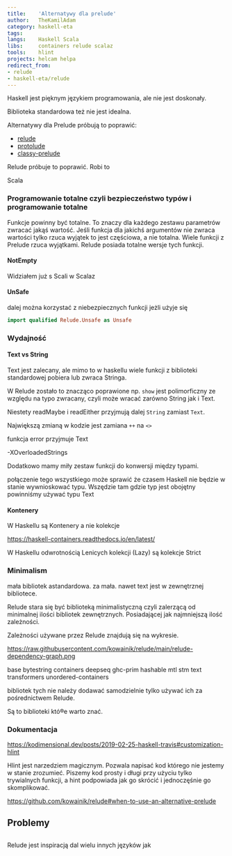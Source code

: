 ```yaml
---
title:    'Alternatywy dla prelude'
author:   TheKamilAdam
category: haskell-eta
tags:     
langs:    Haskell Scala
libs:     containers relude scalaz
tools:    hlint
projects: helcam helpa
redirect_from:
- relude
- haskell-eta/relude
---
```




Haskell jest pięknym językiem programowania, ale nie jest doskonały.

Biblioteka standardowa też nie jest idealna.

Alternatywy dla Prelude próbują to poprawić:

* [relude]
* [protolude]
* [classy-prelude]



Relude próbuje to poprawić.
Robi to

Scala 

### Programowanie totalne czyli bezpieczeństwo typów i programowanie totalne

Funkcje powinny być totalne.
To znaczy dla każdego zestawu parametrów zwracać jakąś wartość.
Jeśli funkcja dla jakichś argumentów nie zwraca wartości tylko rzuca wyjątek to jest częściowa,
a nie totalna.
Wiele funkcji z Prelude rzuca wyjątkami.
Relude posiada totalne wersje tych funkcji.

#### NotEmpty

Widziałem już s Scali w Scalaz

#### UnSafe

dalej można korzystać z niebezpiecznych funkcji jeżli użyje się 
```haskell
import qualified Relude.Unsafe as Unsafe
```



### Wydajność

#### Text vs String 

Text jest zalecany, ale mimo to w haskellu wiele funkcji z biblioteki standardowej pobiera lub zwraca Stringa.

W Relude zostało to znacząco poprawione
np. `show` jest polimorficzny ze względu na typo zwracany,
czyli może wracać zarówno String jak i Text.

Niestety readMaybe i readEither przyjmują dalej `String` zamiast `Text`.

Największą zmianą w kodzie jest zamiana `++` na `<>`

funkcja error przyjmuje Text

-XOverloadedStrings

Dodatkowo mamy miły zestaw funkcji do konwersji między typami.

połączenie tego wszystkiego może sprawić że czasem Haskell nie będzie w stanie wywnioskować typu.
Wszędzie tam gdzie typ jest obojętny powinniśmy używać typu Text


#### Kontenery

W Haskellu są Kontenery a nie kolekcje

https://haskell-containers.readthedocs.io/en/latest/

W Haskellu odwrotnością Lenicych kolekcji (Lazy) są kolekcje Strict



### Minimalism

mała bibliotek astandardowa. 
za mała. 
nawet text jest w zewnętrznej bibliotece.


Relude stara się być biblioteką minimalistyczną czyli zalerzącą od minimalnej ilości bibliotek zewnętrznych.
Posiadającej jak najmniejszą ilość zależności.


Zależności używane przez Relude znajdują się na wykresie.

https://raw.githubusercontent.com/kowainik/relude/main/relude-dependency-graph.png

base
bytestring
containers
deepseq
ghc-prim
hashable
mtl
stm
text
transformers
unordered-containers

bibliotek tych nie należy dodawać samodzielnie tylko używać ich za pośrednictwem Relude.

Są to biblioteki któ®e warto znać.



### Dokumentacja

https://kodimensional.dev/posts/2019-02-25-haskell-travis#customization-hlint

Hlint jest narzedziem magicznym.
Pozwala napisać kod którego nie jestemy w stanie zrozumieć.
Piszemy kod prosty i długi przy użyciu tylko trywialnych funkcji,
a hint podpowiada jak go skrócić i jednoczęśnie go skomplikować.


https://github.com/kowainik/relude#when-to-use-an-alternative-prelude

## Problemy

## 

Relude jest inspiracją dal wielu innych języków jak




[relude]:         (https://hackage.haskell.org/package/relude)
[protolude]:      (https://hackage.haskell.org/package/protolude)
[classy-prelude]: (https://hackage.haskell.org/package/classy-prelude)